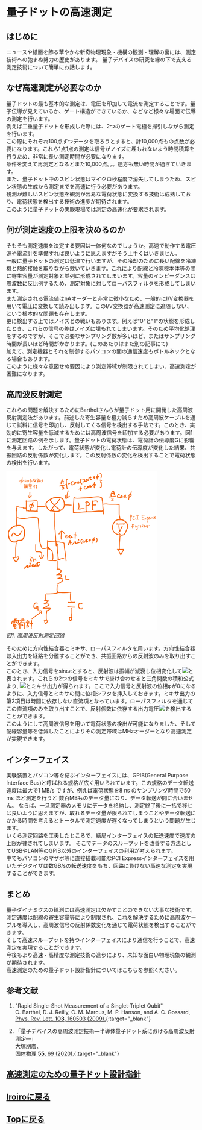 # 量子ドットの高速測定
## はじめに
ニュースや紙面を飾る華やかな新奇物理現象・機構の観測・理解の裏には、測定技術への弛まぬ努力の歴史があります。
量子デバイスの研究を縁の下で支える測定技術について簡単にお話します。

## なぜ高速測定が必要なのか
量子ドットの最も基本的な測定は、電圧を印加して電流を測定することです。量子伝導が見えているか、ゲート構造ができているか、などなど様々な場面で伝導の測定を行います。<br>
例えば二重量子ドットを形成した際には、2つのゲート電極を掃引しながら測定を行います。<br>
この際にそれぞれ100点ずつデータを取ろうとすると、計10,000点もの点数が必要になります。これら1点1点の測定は信号がノイズに埋もれないよう時間積算を行うため、非常に長い測定時間が必要になります。<br>
条件を変えて再測定となるとまた10,000点。。。途方も無い時間が過ぎていきます。<br>
また、量子ドット中のスピン状態はマイクロ秒程度で消失してしまうため、スピン状態の生成から測定までを高速に行う必要があります。<br>
観測が難しいスピン状態を観測が容易な電荷状態に変換する技術は成熟しており、電荷状態を検出する技術の進歩が期待されます。<br>
このように量子ドットの実験現場では測定の高速化が要求されます。<br>

## 何が測定速度の上限を決めるのか
そもそも測定速度を決定する要因は一体何なのでしょうか。高速で動作する電圧源や電流計を準備すれば良いように思えますがそう上手くはいきません。<br>
一般に量子ドットの測定は低温で行いますが、その冷却のために長い配線を冷凍機と熱的接触を取りながら敷いていきます。これにより配線と冷凍機本体等の間に寄生容量が測定対象と並列に形成されてしまいます。容量のインピーダンスは周波数に反比例するため、測定対象に対してローパスフィルタを形成してしまいます。<br>
また測定される電流値はnAオーダーと非常に微小なため、一般的にI/V変換器を用いて電圧に変換して読み出します。このI/V変換器が高速測定に追随しない、という根本的な問題も存在します。<br>
更に検出する上ではノイズとの戦いもあります。例えば"0"と"1"の状態を形成したとき、これらの信号の差はノイズに埋もれてしまいます。そのため平均化処理をするのですが、そこで必要なサンプリング数が多いほど、またはサンプリング時間が長いほど時間がかかります。(このあたりはまた別の記事にて)<br>
加えて、測定機器とそれを制御するパソコンの間の通信速度もボトルネックとなる場合もあります。<br>
このように様々な意図せぬ要因により測定帯域が制限されてしまい、高速測定が困難になります。<br>

## 高周波反射測定
これらの問題を解決するためにBarthelさんらが量子ドット用に開発した高周波反射測定法があります。前述した寄生容量を極力減らすため高周波ケーブルを通じて試料に信号を印加し、反射してくる信号を検出する手法です。このとき、実効的に寄生容量を低減するためには高周波信号を印加する必要があります。図1に測定回路の例を示します。量子ドットの電荷状態は、電荷計の伝導度Gに影響を与えます。したがって、電荷状態が変化し電荷計の伝導度が変化した結果、共振回路の反射係数が変化します。この反射係数の変化を検出することで電荷状態の検出を行います。<br>
<p>
<img src="./circuit_v2.png" width="400px" title="circuit"><br>
<em>図1. 高周波反射測定回路</em>
</p>
そのために方向性結合器とミキサ、ローパスフィルタを用います。方向性結合器は入出力を経路を分離することができ、共振回路からの反射波のみを取り出すことができます。<br>
このとき、入力信号をsinωtとすると、反射波は振幅が減衰し位相変化して<img src="https://latex.codecogs.com/gif.latex?\inline&space;\bg_black&space;\fn_cs&space;{\color{Green}&space;A\sin(\omega&space;t&plus;\phi)}"/>と表されます。これらの2つの信号をミキサで掛け合わせると三角関数の積和公式より, <img src="https://latex.codecogs.com/gif.latex?\inline&space;\bg_black&space;\fn_cs&space;{\color{Green}&space;\frac{A}{2}(-\cos(2\omega&space;t&plus;\phi)&plus;cos(\phi))}"/>とミキサ出力が得られます。ここで入力信号と反射波の位相φが0になるように、入力信号とミキサの間に位相シフタを挿入しておきます。ミキサ出力の第2項目は時間に依存しない直流項となっています。ローパスフィルタを通じてこの直流項のみを取り出すことで、反射係数に依存する出力電圧<img src="https://latex.codecogs.com/gif.latex?\inline&space;\bg_black&space;\fn_cs&space;{\color{Green}&space;\frac{A}{2}}"/>を検出することができます。<br>
このようにして高周波信号を用いて電荷状態の検出が可能になりました、そして配線容量等を低減したことによりその測定帯域はMHzオーダーとなり高速測定が実現できます。<br>

## インターフェイス
実験装置とパソコン等を結ぶインターフェイスには、GPIB(General Purpose Interface Bus)と呼ばれる規格が広く用いられています。この規格のデータ転送速度は最大で1 MB/s ですが、例えば電荷状態を8 ns のサンプリング時間で50 ms ほど測定を行うと 数百MBものデータ量になり、データ転送が間に合いません。
ならば、一旦測定器のメモリにデータを格納し、測定終了後に一括で移せば良いように思えますが、取れるデータ量が限られてしまうことやデータ転送にかかる時間を考えるとトータルで測定速度が遅くなってしまうという問題が生じます。<br>
いくら測定回路を工夫したところで、結局インターフェイスの転送速度で速度の上限が律されてしまいます。
そこでデータのスループットを改善する方法としてUSBやLAN等のGPIB以外のインターフェイスの利用が考えられます。<br>
中でもパソコンのマザボ等に直接搭載可能なPCI Expressインターフェイスを用いたデジタイザは数GB/sの転送速度をもち、回路に負けない高速な測定を実現することができます。<br>

## まとめ
量子ダイナミクスの観測には高速測定は欠かすことのできない大事な技術です。<br>
測定速度は配線の寄生容量等により制限され、これを解決するために高周波ケーブルを導入し、高周波信号の反射係数変化を通じて電荷状態を検出することができます。<br>
そして高速スループットを持つインターフェイスにより通信を行うことで、高速測定を実現することができます。<br>
今後もより高速・高精度な測定技術の進歩により、未知な面白い物理現象の観測が期待されます。<br>
高速測定のための量子ドット設計指針についてはこちらを参照ください。<br>

## 参考文献
1. "Rapid Single-Shot Measurement of a Singlet-Triplet Qubit"<br>
C. Barthel, D. J. Reilly, C. M. Marcus, M. P. Hanson, and A. C. Gossard,<br>
[Phys. Rev. Lett. **103**, 160503 (2009).](https://journals.aps.org/prl/abstract/10.1103/PhysRevLett.103.160503){:target="_blank"}<br>

1. 「量子デバイスの高周波測定技術―半導体量子ドット系における高周波反射測定―」<br>
大塚朋廣、<br>
[固体物理 **55**, 69 (2020).](https://www.agne.co.jp/kotaibutsuri/kota1055.htm){:target="_blank"}<br>

## [高速測定のための量子ドット設計指針](./design.md)
## [Iroiroに戻る](../iroiro.md)
## [Topに戻る](https://motoyashinozaki.github.io/minidora/)